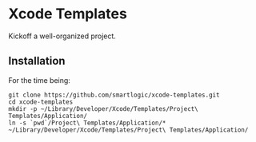 Xcode Templates
===============

Kickoff a well-organized project.


Installation
------------

For the time being:

    git clone https://github.com/smartlogic/xcode-templates.git
    cd xcode-templates
    mkdir -p ~/Library/Developer/Xcode/Templates/Project\ Templates/Application/
    ln -s `pwd`/Project\ Templates/Application/* ~/Library/Developer/Xcode/Templates/Project\ Templates/Application/

